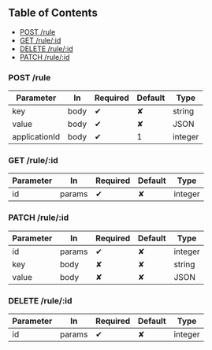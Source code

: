## Table of Contents


* [POST /rule](#create-rule)
* [GET /rule/:id](#get-rule)
* [DELETE /rule/:id](#delete-rule)
* [PATCH /rule/:id](#patch-rule)

### POST /rule

<a name="create-rule"></a>

| Parameter     | In     | Required | Default |  Type    |
|---------------|--------|----------|---------|----------|
| key           | body   | ✔        | ✘       | string   |
| value         | body   | ✔        | ✘       | JSON     |
| applicationId | body   | ✔        | 1       | integer  |




### GET /rule/:id

<a name="get-rule"></a>

| Parameter     | In     | Required | Default |  Type    |
|---------------|--------|----------|---------|----------|
| id            | params | ✔        | ✘       | integer  |



### PATCH /rule/:id

<a name="patch-rule"></a>

| Parameter     | In     | Required | Default |  Type    |
|---------------|--------|----------|---------|----------|
| id            | params | ✔        | ✘       | integer  |
| key           | body   | ✘        | ✘       | string   |
| value         | body   | ✘        | ✘       | JSON     |


### DELETE /rule/:id

<a name="delete-rule"></a>

| Parameter     | In     | Required | Default |  Type    |
|---------------|--------|----------|---------|----------|
| id            | params | ✔        | ✘       | integer  |
